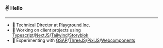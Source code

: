 ### ✌️ Hello
---
- 💼 Technical Director at [Playground Inc.](https://playgroundinc.com)
- 🧰 Working on client projects using [Typescript](https://www.typescriptlang.org/)/[NextJS](https://nextjs.org/)/[Tailwind](https://tailwindcss.com/)/[Storyblok](https://www.storyblok.com/)
- 🧠 Experimenting with [GSAP](https://greensock.com/gsap/)/[ThreeJS](https://threejs.org/)/[PixiJS](https://www.pixijs.com/)/[Webcomponents](https://www.webcomponents.org/)

<!-- ### 👯 Past Clients
- [Air Canada]()
- [Goodlife Fitness]()
- [Boston Pizza]()
- [Nissan]()
- [Infiniti]()
- [Healthspan]()
- [TGOD]()
- [ADP]()
- [Hisense Canada]() -->



<!-- ![Eli's GitHub stats](https://github-readme-stats.vercel.app/api?username=gancena&show_icons=true&title_color=fff&icon_color=79ff97&text_color=9f9f9f&bg_color=151515&count_private=true) -->
<!-- [![Top Langs](https://github-readme-stats.vercel.app/api/top-langs/?username=gancena)](https://github.com/gancena/github-readme-stats) -->
